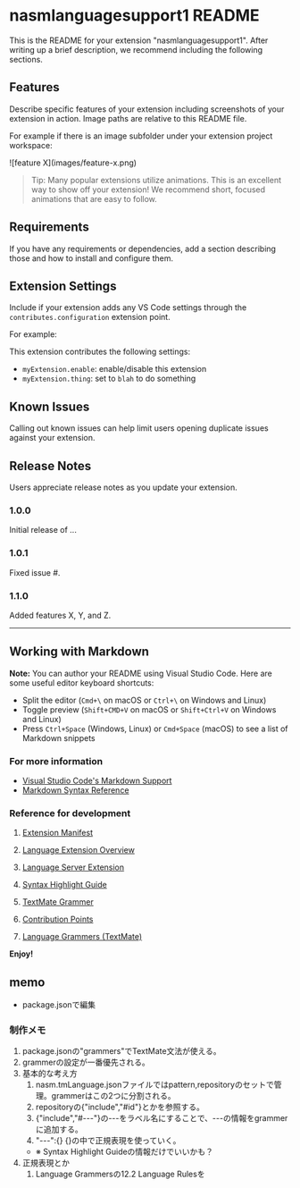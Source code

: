 # nasmlanguagesupport1 README

This is the README for your extension "nasmlanguagesupport1". After writing up a brief description, we recommend including the following sections.

## Features

Describe specific features of your extension including screenshots of your extension in action. Image paths are relative to this README file.

For example if there is an image subfolder under your extension project workspace:

\!\[feature X\]\(images/feature-x.png\)

> Tip: Many popular extensions utilize animations. This is an excellent way to show off your extension! We recommend short, focused animations that are easy to follow.

## Requirements

If you have any requirements or dependencies, add a section describing those and how to install and configure them.

## Extension Settings

Include if your extension adds any VS Code settings through the `contributes.configuration` extension point.

For example:

This extension contributes the following settings:

* `myExtension.enable`: enable/disable this extension
* `myExtension.thing`: set to `blah` to do something

## Known Issues

Calling out known issues can help limit users opening duplicate issues against your extension.

## Release Notes

Users appreciate release notes as you update your extension.

### 1.0.0

Initial release of ...

### 1.0.1

Fixed issue #.

### 1.1.0

Added features X, Y, and Z.

-----------------------------------------------------------------------------------------------------------

## Working with Markdown

**Note:** You can author your README using Visual Studio Code.  Here are some useful editor keyboard shortcuts:

* Split the editor (`Cmd+\` on macOS or `Ctrl+\` on Windows and Linux)
* Toggle preview (`Shift+CMD+V` on macOS or `Shift+Ctrl+V` on Windows and Linux)
* Press `Ctrl+Space` (Windows, Linux) or `Cmd+Space` (macOS) to see a list of Markdown snippets

### For more information

* [Visual Studio Code's Markdown Support](http://code.visualstudio.com/docs/languages/markdown)
* [Markdown Syntax Reference](https://help.github.com/articles/markdown-basics/)

### Reference for development
1. [Extension Manifest](https://code.visualstudio.com/api/references/extension-manifest)

1. [Language Extension Overview](https://code.visualstudio.com/api/language-extensions/overview)
2. [Language Server Extension](https://code.visualstudio.com/api/language-extensions/language-server-extension-guide)

1. [Syntax Highlight Guide](https://code.visualstudio.com/api/language-extensions/syntax-highlight-guide)
2. [TextMate Grammer](https://macromates.com/manual/en/language_grammars)
3. [Contribution Points](https://code.visualstudio.com/api/references/contribution-points)
4. [Language Grammers (TextMate)](https://macromates.com/manual/en/language_grammars)

**Enjoy!**

## memo
* package.jsonで編集

### 制作メモ
1. package.jsonの"grammers"でTextMate文法が使える。
2. grammerの設定が一番優先される。
3. 基本的な考え方
    1. nasm.tmLanguage.jsonファイルではpattern,repositoryのセットで管理。grammerはこの2つに分割される。
    2. repositoryの{"include","#id"}とかを参照する。
    3. {"include","#---"}の---をラベル名にすることで、---の情報をgrammerに追加する。
    4. "---":{}  {}の中で正規表現を使っていく。
    - ※ Syntax Highlight Guideの情報だけでいいかも？
4. 正規表現とか
    1. Language Grammersの12.2 Language Rulesを